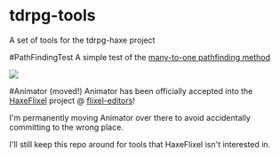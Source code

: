 tdrpg-tools
===========

A set of tools for the tdrpg-haxe project

#PathFindingTest
A simple test of the [many-to-one pathfinding method](http://gamasutra.com/blogs/TylerGlaiel/20121007/178966/Some_experiments_in_pathfinding__AI.php)

![](http://raw.github.com/larsiusprime/tdrpg-tools/master/PathFindingTest/screenshot.png)

#Animator (moved!)
Animator has been officially accepted into the [HaxeFlixel](http://github.com/HaxeFlixel) project @ [flixel-editors](http://github.com/HaxeFlixel/flixel-editors)! 

I'm permanently moving Animator over there to avoid accidentally committing to the wrong place. 

I'll still keep this repo around for tools that HaxeFlixel isn't interested in.